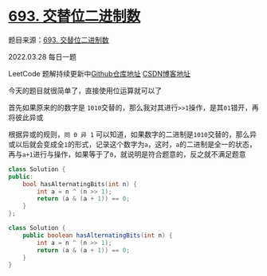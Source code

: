 # [693. 交替位二进制数](https://leetcode-cn.com/problems/binary-number-with-alternating-bits/)

题目来源：[693. 交替位二进制数](https://leetcode-cn.com/problems/binary-number-with-alternating-bits/)

2022.03.28 每日一题

LeetCode 题解持续更新中[Github仓库地址](https://github.com/SleepingXiaoming/LeetCode-Problem-Solution.git) [CSDN博客地址](https://blog.csdn.net/qq_46176960/category_11617162.html)



今天的题目就很简单了，直接使用位运算就可以了

首先如果原来的的数字是 `1010`交替的，那么我对其进行`>>1`操作，是其`01`错开，再将彼此异或

根据异或的规则，`同 0 异 1` 可以知道，如果数字的二进制是`1010`交替的，那么异或以后就会变成全`1`的形式，记录这个数字为`a`，这时，`a`的二进制是全一的状态，再与`a+1`进行与操作，如果等于了`0`，就说明是符合题意的，反之就不满足题意

```C++ [ ]
class Solution {
public: 
    bool hasAlternatingBits(int n) {
        int a = n ^ (n >> 1);
        return (a & (a + 1)) == 0;
    }
};
```

```Java [ ]
class Solution {
    public boolean hasAlternatingBits(int n) {
        int a = n ^ (n >> 1);
        return (a & (a + 1)) == 0;
    }
}
```

